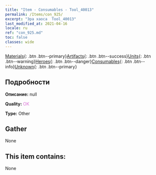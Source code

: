 ```yaml
---
title: "Item - Consumables - Tool_40013"
permalink: /Items/con_925/
excerpt: "Эра хаоса  Tool_40013"
last_modified_at: 2021-04-16
locale: ru
ref: "con_925.md"
toc: false
classes: wide
---
```

 [Materials](/ru/Items/){: .btn .btn--primary}[Artifacts](/ru/Items/Artifacts/){: .btn .btn--success}[Units](/ru/Items/Units/){: .btn .btn--warning}[Heroes](/ru/Items/Heroes/){: .btn .btn--danger}[Consumables](/ru/Items/Consumables/){: .btn .btn--info}[Unknown](/ru/Items/Unknown/){: .btn .btn--primary}

## Подробности
 **Описание:** null

 **Quality:** <span style="color: #DA70D6">OK</span>

 **Type:** Other

## Gather

  None

## This item contains:

  None


